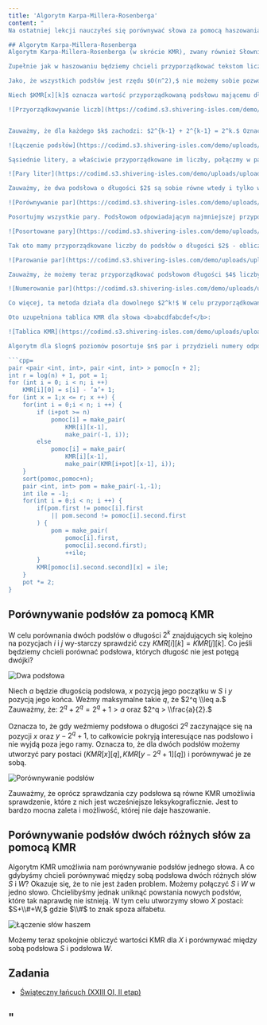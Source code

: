 ```yaml
---
title: 'Algorytm Karpa-Millera-Rosenberga'
content: "
Na ostatniej lekcji nauczyłeś się porównywać słowa za pomocą haszowania. Dzisiaj dowiesz się jak to robić innym sposobem. Mimo, że jest zarówno trudniejszy w implementacji jak i lekko wolniejszy, to warty uwagi. Istnieje wiele zadań, w których zastosowanie go jest prostsze. Dodatkowo, w odróżnieniu od haszowania, zawsze działa. Przydaje się także w konstrukcji Tablicy Sufiksowej, o której będzie następna lekcja.

## Algorytm Karpa-Millera-Rosenberga
Algorytm Karpa-Millera-Rosenberga (w skrócie KMR), zwany również Słownikiem Podsłów Bazowych, umożliwia porównywanie podsłów słowa $S$ w złożoności czasowej i pamięciowej $O(n \\cdot log \\ n).$

Zupełnie jak w haszowaniu będziemy chcieli przyporządkować tekstom liczby. Takie same podsłowa powinny mieć przyporządkowaną tę samą liczbę. Każde podsłowo powinno mieć przyporządkowaną mniejszą liczbę od późniejszych leksykograficznie i większą od wcześniejszych. KMR zachowuje te relacje między podsłowami o równych długościach, co umożliwia ich porównywanie. Zauważmy, że słowa o różnych długościach nigdy nie są takie same, więc ten przypadek można sprawdzić osobno.

Jako, że wszystkich podsłów jest rzędu $O(n^2),$ nie możemy sobie pozwolić na przetworzenie wszystkich. Z tego powodu, na początku, zajmiemy się tylko tymi, których długość jest potęgą dwójki. Na każdej z n pozycji S może znajdować się jedno podsłowo długości $2^k$ $(k \\leq logn).$ Oznacza to, że tych podsłów jest $O(nlogn).$

Niech $KMR[x][k]$ oznacza wartość przyporządkowaną podsłowu mającemu długość $2^k$ i znajdującemu się na $x$-tej pozycji $S.$ Algorytm zaczynamy od podsłów długości $2^0 = 1,$ czyli od pojedynczych liter. Każdemu znakowi ’a’ przyporządkujemy 1, ’b’ - 2, ’c’ - 3, aż do ’z’, któremu przypiszemy 26.

![Przyorządkowywanie liczb](https://codimd.s3.shivering-isles.com/demo/uploads/upload_c070c7f083f8cda1d690a5284afa4bce.png)


Zauważmy, że dla każdego $k$ zachodzi: $2^{k-1} + 2^{k-1} = 2^k.$ Oznacza to, że łącząc $2$ krótsze podsłowa o długości $2^{k-1}$ otrzymamy podsłowo o długości $2^k.$

![Łączenie podsłów](https://codimd.s3.shivering-isles.com/demo/uploads/upload_61448e79ba8a12cb0e4a8c3bfc64ff97.png)

Sąsiednie litery, a właściwie przyporządkowane im liczby, połączmy w pary. Ostatnia litera musi zostać sparowana ze znakiem pustym znajdującym się na pozycji $n + 1.$

![Pary liter](https://codimd.s3.shivering-isles.com/demo/uploads/upload_6491c50f86ede2eeeeffadb161867033.png)

Zauważmy, że dwa podsłowa o długości $2$ są sobie równe wtedy i tylko wtedy, gdy odpowiadające im pary są takie same. Kiedy pierwsza liczba w parze jest mniejsza, to podsłowo, któremu odpowiada jest wcześniejsze leksykograficznie. Jeśli pierwsze liczby są równe, to późniejsze jest podsłowo, którego druga liczba w parze jest większa.

![Porównywanie par](https://codimd.s3.shivering-isles.com/demo/uploads/upload_31c179e0529742da88f19acdea2bacc2.png)

Posortujmy wszystkie pary. Podsłowom odpowiadającym najmniejszej przyporządkujmy $1,$ podsłowom odpowiadającym drugiej najmniejszej przyporządkujmy $2$ i tak dalej...

![Posortowane pary](https://codimd.s3.shivering-isles.com/demo/uploads/upload_fdc957a3a473968981bfb156af5cedda.png)

Tak oto mamy przyporządkowane liczby do podsłów o długości $2$ - obliczyliśmy wartości $KMR[x][1]$ dla każdego $x \\leq n.$ Poziom $2$ możemy uzupełnić analogicznie. Dla podsłowa znajdującego się na pozycji $x$ utworzymy parę (KMR[x][1], KMR[x + 2][1])$.

![Parowanie par](https://codimd.s3.shivering-isles.com/demo/uploads/upload_91f627f96c168615ae2315fa13b79587.png)

Zauważmy, że możemy teraz przyporządkować podsłowom długości $4$ liczby w analogiczny sposób do tego jakiego użyliśmy dla podsłów o długości $2$:

![Numerowanie par](https://codimd.s3.shivering-isles.com/demo/uploads/upload_a97ab32c1dbe7ab6b0bccaf7faefec13.png)

Co więcej, ta metoda działa dla dowolnego $2^k!$ W celu przyporządkowania liczb podsłowom na poziomie $k$-tym możemy dla każdego $x \\leq n$ utworzyć parę $(KMR[x][k-1], KMR[x+2^k-1][k-1])$ i użyć wcześniej opisanej metody.

Oto uzupełniona tablica KMR dla słowa <b>abcdfabcdef</b>:

![Tablica KMR](https://codimd.s3.shivering-isles.com/demo/uploads/upload_cf38d9042294bb8940cfe8c14a9b09a0.png)

Algorytm dla $logn$ poziomów posortuje $n$ par i przydzieli numery odpowiednim podsłowom. W zależności od zaimplementowanego sortowania złożoność czasowa może się różnić. Gdybyśmy użyli sortowania kubełkowego wyniesie ona $O(nlogn).$ Natomiast dla funkcji sort z STL’a: $O(nlog^2n).$ Mimo, że teoretycznie drugie rozwiązanie powinno być wolniejsze, to przez wysoką efektywność STL’a i tak pozostaje szybsze oraz łatwiejsze w implementacji.

```cpp=
pair <pair <int, int>, pair <int, int> > pomoc[n + 2];
int r = log(n) + 1, pot = 1;
for (int i = 0; i < n; i ++)
	KMR[i][0] = s[i] - ’a’+ 1;
for (int x = 1;x <= r; x ++) {
	for(int i = 0;i < n; i ++) {
		if (i+pot >= n)
			pomoc[i] = make_pair(
				KMR[i][x-1],
				make_pair(-1, i));
		else
			pomoc[i] = make_pair(
				KMR[i][x-1],
				make_pair(KMR[i+pot][x-1], i));
	}
	sort(pomoc,pomoc+n);
	pair <int, int> pom = make_pair(-1,-1);
	int ile = -1;
	for(int i = 0;i < n; i ++) {
		if(pom.first != pomoc[i].first
			|| pom.second != pomoc[i].second.first
		) {
			pom = make_pair(
				pomoc[i].first,
				pomoc[i].second.first);
				++ile;
		}
		KMR[pomoc[i].second.second][x] = ile;
	}
	pot *= 2;
}
```

## Porównywanie podsłów za pomocą KMR
W celu porównania dwóch podsłów o długości $2^k$ znajdujących się kolejno na pozycjach $i$ i $j$ wy-starczy sprawdzić czy $KMR[i][k] = KMR[j][k].$ Co jeśli będziemy chcieli porównać podsłowa, których długość nie jest potęgą dwójki?

![Dwa podsłowa](https://codimd.s3.shivering-isles.com/demo/uploads/upload_ac7d62f870953e4109b74dccadb2d6ab.png)

Niech $a$ będzie długością podsłowa, $x$ pozycją jego początku w $S$ i $y$ pozycją jego końca. Weźmy maksymalne takie $q,$ że $2^q \\leq a.$ Zauważmy, że:  $2^q + 2^q = 2^q+1 > a$ oraz $2^q > \\frac{a}{2}.$

Oznacza to, że gdy weźmiemy podsłowa o długości $2^q$ zaczynające się na pozycji $x$ oraz $y - 2^q + 1,$ to całkowicie pokryją interesujące nas podsłowo i nie wyjdą poza jego ramy. Oznacza to, że dla dwóch podsłów możemy utworzyć pary postaci $(KMR[x][q],KMR[y-2^q+1][q])$ i porównywać je ze sobą.

![Porównywanie podsłów](https://codimd.s3.shivering-isles.com/demo/uploads/upload_0e002c4a1db121a467e2ff3df557fba2.png)

Zauważmy, że oprócz sprawdzania czy podsłowa są równe KMR umożliwia sprawdzenie, które z nich jest wcześniejsze leksykograficznie. Jest to bardzo mocna zaleta i możliwość, której nie daje haszowanie.

## Porównywanie podsłów dwóch różnych słów za pomocą KMR
Algorytm KMR umożliwia nam porównywanie podsłów jednego słowa. A co gdybyśmy chcieli porównywać między sobą podsłowa dwóch różnych słów $S$ i $W$? Okazuje się, że to nie jest żaden problem. Możemy połączyć $S$ i $W$ w jedno słowo. Chcielibyśmy jednak uniknąć powstania nowych podsłów, które tak naprawdę nie istnieją. W tym celu utworzymy słowo $X$ postaci: $S+\\#+W,$ gdzie $\\#$ to znak spoza alfabetu.

![Łączenie słów haszem](https://codimd.s3.shivering-isles.com/demo/uploads/upload_53f97a9db9e1cf97ebfd50c1edd975d7.png)

Możemy teraz spokojnie obliczyć wartości KMR dla $X$ i porównywać między sobą podsłowa $S$ i podsłowa $W.$

## Zadania
- [Świąteczny łańcuch (XXIII OI, II etap)](https://szkopul.edu.pl/problemset/problem/cSa80AKpjHR8FlWE4BCpLGT3/site/?key=statement)

"
---
```

